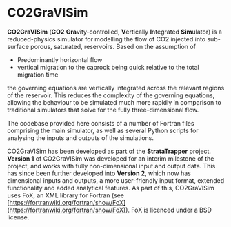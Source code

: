 <!-- README.md (19/03/25) -->

# CO2GraVISim

**CO2GraVISim** (**CO2** **Gra**vity-controlled, **V**ertically **I**ntegrated **Sim**ulator) is a reduced-physics simulator for modelling the flow of CO2 injected into sub-surface porous, saturated, reservoirs. Based on the assumption of

- Predominantly horizontal flow
- vertical migration to the caprock being quick relative to the total migration time

the governing equations are vertically integrated across the relevant regions of the reservoir. This reduces the complexity of the governing equations, allowing the behaviour to be simulated much more rapidly in comparison to traditional simulators that solve for the fully three-dimensional flow.

The codebase provided here consists of a number of Fortran files comprising the main simulator, as well as several Python scripts for analysing the inputs and outputs of the simulations.

CO2GraVISim has been developed as part of the **StrataTrapper** project. **Version 1** of CO2GraVISim was developed for an interim milestone of the project, and works with fully non-dimensional input and output data. This has since been further developed into **Version 2**, which now has dimensional inputs and outputs, a more user-friendly input format, extended functionality and added analytical features. As part of this, CO2GraVISim uses FoX, an XML library for Fortran (see [https://fortranwiki.org/fortran/show/FoX](https://fortranwiki.org/fortran/show/FoX)). FoX is licenced under a BSD license.
